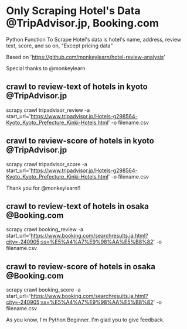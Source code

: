 # Only Scraping Hotel's Data @TripAdvisor.jp, Booking.com

Python Function To Scrape Hotel's data is hotel's name, address, review text, score, and so on, "Except pricing data"

Based on 'https://github.com/monkeylearn/hotel-review-analysis'

Special thanks to @monkeylearn

## crawl to review-text of hotels in kyoto @TripAdvisor.jp
scrapy crawl tripadvisor_review -a start_url='https://www.tripadvisor.jp/Hotels-g298564-Kyoto_Kyoto_Prefecture_Kinki-Hotels.html' -o filename.csv

## crawl to review-score of hotels in kyoto @TripAdvisor.jp
scrapy crawl tripadvisor_score -a start_url='https://www.tripadvisor.jp/Hotels-g298564-Kyoto_Kyoto_Prefecture_Kinki-Hotels.html' -o filename.csv

Thank you for @monkeylearn!!
## crawl to review-text of hotels in osaka @Booking.com
scrapy crawl booking_review -a start_url='https://www.booking.com/searchresults.ja.html?city=-240905;ss=%E5%A4%A7%E9%98%AA%E5%B8%82' -o filename.csv


## crawl to review-score of hotels in osaka @Booking.com
scrapy crawl booking_score -a start_url='https://www.booking.com/searchresults.ja.html?city=-240905;ss=%E5%A4%A7%E9%98%AA%E5%B8%82' -o filename.csv


As you know, I'm Python Beginner.
I'm glad you to give feedback.

